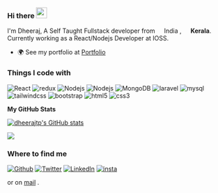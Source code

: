 ### Hi there <img src="https://media.giphy.com/media/hvRJCLFzcasrR4ia7z/giphy.gif" width="25px">

<p> I'm Dheeraj, A Self Taught Fullstack developer from <img src="https://cdn-icons-png.flaticon.com/512/321/321238.png" width="13"/> India , <img src="https://cdn-icons.flaticon.com/png/512/5021/premium/5021245.png?token=exp=1645957918~hmac=ab4b5c1ebfb3e0470350d7f5bd83c202" width="13"/> <b>Kerala</b>. Currently working as a React/Nodejs Developer at IOSS.</p>

* 🌍 See my portfolio at [Portfolio](http://portfolio-nu-swart.vercel.app/)

### <h3>Things I code with</h3>

<p>
  <img alt="React" src="https://img.shields.io/badge/React-20232A?style=for-the-badge&logo=react&logoColor=61DAFB" />
  <img alt="redux" src="https://img.shields.io/badge/Redux-593D88?style=for-the-badge&logo=redux&logoColor=white" />
  <img alt="Nodejs" src="https://img.shields.io/badge/Node.js-43853D?style=for-the-badge&logo=node.js&logoColor=white" />
  <img alt="Nodejs" src="https://img.shields.io/badge/Express.js-404D59?style=for-the-badge" />
  <img alt="MongoDB" src="https://img.shields.io/badge/MongoDB-4EA94B?style=for-the-badge&logo=mongodb&logoColor=white" />
  <img alt="laravel" src="https://img.shields.io/badge/Laravel-FF2D20?style=for-the-badge&logo=laravel&logoColor=white" />
  <img alt="mysql" src="https://img.shields.io/badge/MySQL-00000F?style=for-the-badge&logo=mysql&logoColor=white" />
  <img alt="tailwindcss" src="https://img.shields.io/badge/Tailwind_CSS-38B2AC?style=for-the-badge&logo=tailwind-css&logoColor=white" />
  <img alt="bootstrap" src="https://img.shields.io/badge/Bootstrap-563D7C?style=for-the-badge&logo=bootstrap&logoColor=white" />
   <img alt="html5" src="https://img.shields.io/badge/HTML5-E34F26?style=for-the-badge&logo=html5&logoColor=white" />
  <img alt="css3" src="https://img.shields.io/badge/CSS3-1572B6?style=for-the-badge&logo=css3&logoColor=white" />
</p>


<b>My GitHub Stats</b>

<a href="http://www.github.com/dheerajtp"><img src="https://github-readme-stats.vercel.app/api?username=dheerajtp&show_icons=true&hide=&count_private=true&title_color=3382ed&text_color=ffffff&icon_color=3382ed&bg_color=1c1917&hide_border=true&show_icons=true" alt="dheerajtp's GitHub stats" /></a>

<a href="http://www.github.com/dheerajtp"><img src="https://github-readme-streak-stats.herokuapp.com/?user=dheerajtp&stroke=ffffff&background=1c1917&ring=3382ed&fire=3382ed&currStreakNum=ffffff&currStreakLabel=3382ed&sideNums=ffffff&sideLabels=ffffff&dates=ffffff&hide_border=true" /></a>


<h3>Where to find me</h3>
<p><a href="https://github.com/dheerajtp" target="_blank"><img alt="Github" src="https://img.shields.io/badge/GitHub-%2312100E.svg?&style=for-the-badge&logo=Github&logoColor=white" /></a> <a href="https://twitter.com/Dheerajtp3" target="_blank"><img alt="Twitter" src="https://img.shields.io/badge/twitter-%231DA1F2.svg?&style=for-the-badge&logo=twitter&logoColor=white" /></a> <a href="https://www.linkedin.com/in/dheerajtp" target="_blank"><img alt="LinkedIn" src="https://img.shields.io/badge/linkedin-%230077B5.svg?&style=for-the-badge&logo=linkedin&logoColor=white" /></a> <a href="https://www.instagram.com/dheerajtp/" target="_blank"><img alt="insta" src="https://img.shields.io/badge/Instagram-E4405F?style=for-the-badge&logo=instagram&logoColor=white" /></a> 
</p>


 or on [mail](mailto:dheerajtp6338@gmail.com) .





<!--
**dheerajtp/dheerajtp** is a ✨ _special_ ✨ repository because its `README.md` (this file) appears on your GitHub profile.

Here are some ideas to get you started:

- 🔭 I’m currently working on ...
- 🌱 I’m currently learning ...
- 👯 I’m looking to collaborate on ...
- 🤔 I’m looking for help with ...
- 💬 Ask me about ...
- 📫 How to reach me: ...
- 😄 Pronouns: ...
- ⚡ Fun fact: ...
-->
